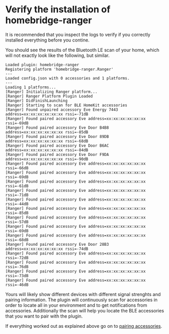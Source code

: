 # Verify the installation of homebridge-ranger

It is recommended that you inspect the logs to verify if you correctly installed everything before you contine.

You should see the results of the Bluetooth LE scan of your home, which will not exactly look like the following, but similar.

```text
Loaded plugin: homebridge-ranger
Registering platform 'homebridge-ranger.Ranger'
---
Loaded config.json with 0 accessories and 1 platforms.
---
Loading 1 platforms...
[Ranger] Initializing Ranger platform...
[Ranger] Ranger Platform Plugin Loaded
[Ranger] DidFinishLaunching
[Ranger] Starting to scan for BLE HomeKit accessories
[Ranger] Found unpaired accessory Eve Energy 7443 address=xx:xx:xx:xx:xx:xx rssi=-71dB
[Ranger] Found paired accessory Eve address=xx:xx:xx:xx:xx:xx rssi=-69dB
[Ranger] Found paired accessory Eve Door B4B8 address=xx:xx:xx:xx:xx:xx rssi=-85dB
[Ranger] Found paired accessory Eve Door 89DB address=xx:xx:xx:xx:xx:xx rssi=-68dB
[Ranger] Found paired accessory Eve Door B6AC address=xx:xx:xx:xx:xx:xx rssi=-84dB
[Ranger] Found paired accessory Eve Door F9DA address=xx:xx:xx:xx:xx:xx rssi=-90dB
[Ranger] Found paired accessory Eve address=xx:xx:xx:xx:xx:xx rssi=-66dB
[Ranger] Found paired accessory Eve address=xx:xx:xx:xx:xx:xx rssi=-69dB
[Ranger] Found paired accessory Eve address=xx:xx:xx:xx:xx:xx rssi=-61dB
[Ranger] Found paired accessory Eve address=xx:xx:xx:xx:xx:xx rssi=-71dB
[Ranger] Found paired accessory Eve address=xx:xx:xx:xx:xx:xx rssi=-44dB
[Ranger] Found paired accessory Eve address=xx:xx:xx:xx:xx:xx rssi=-85dB
[Ranger] Found paired accessory Eve address=xx:xx:xx:xx:xx:xx rssi=-57dB
[Ranger] Found paired accessory Eve address=xx:xx:xx:xx:xx:xx rssi=-69dB
[Ranger] Found paired accessory Eve address=xx:xx:xx:xx:xx:xx rssi=-68dB
[Ranger] Found paired accessory Eve Door 28B3 address=xx:xx:xx:xx:xx:xx rssi=-74dB
[Ranger] Found paired accessory Eve address=xx:xx:xx:xx:xx:xx rssi=-72dB
[Ranger] Found paired accessory Eve address=xx:xx:xx:xx:xx:xx rssi=-76dB
[Ranger] Found paired accessory Eve address=xx:xx:xx:xx:xx:xx rssi=-73dB
[Ranger] Found paired accessory Eve address=xx:xx:xx:xx:xx:xx rssi=-46dB
```

Yours will likely show different devices with different signal strenghts and pairing information. The plugin will continuously scan for accessories in order to locate all in your environment and to get notifications from accessories. Additionally the scan will help you locate the BLE accessories that you want to pair with the plugin.

If everything worked out as explained above go on to [pairing accessories](../pairing/pairing.md).
